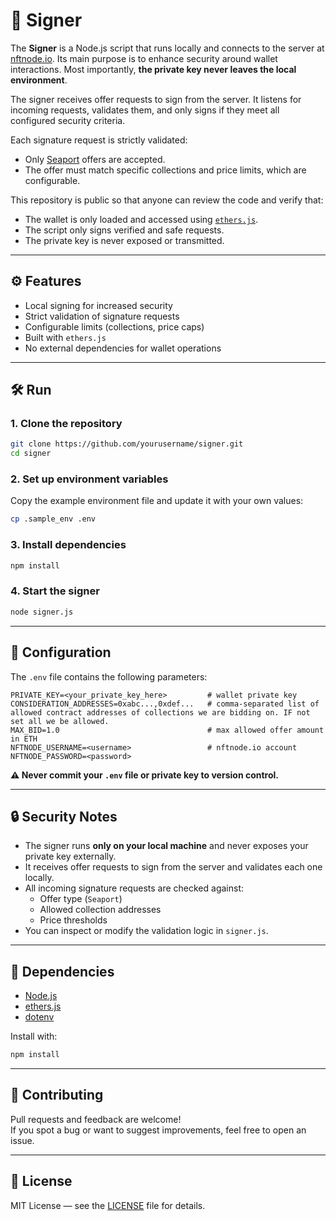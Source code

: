 # 🔐 Signer

The **Signer** is a Node.js script that runs locally and connects to the server at [nftnode.io](https://nftnode.io). Its main purpose is to enhance security around wallet interactions. Most importantly, **the private key never leaves the local environment**.

The signer receives offer requests to sign from the server. It listens for incoming requests, validates them, and only signs if they meet all configured security criteria.

Each signature request is strictly validated:
- Only [Seaport](https://docs.opensea.io/docs/seaport) offers are accepted.
- The offer must match specific collections and price limits, which are configurable.

This repository is public so that anyone can review the code and verify that:
- The wallet is only loaded and accessed using [`ethers.js`](https://docs.ethers.org/).
- The script only signs verified and safe requests.
- The private key is never exposed or transmitted.

---

## ⚙️ Features

- Local signing for increased security
- Strict validation of signature requests
- Configurable limits (collections, price caps)
- Built with `ethers.js`
- No external dependencies for wallet operations

---

## 🛠️ Run

### 1. Clone the repository

```bash
git clone https://github.com/yourusername/signer.git
cd signer
```

### 2. Set up environment variables

Copy the example environment file and update it with your own values:

```bash
cp .sample_env .env
```

### 3. Install dependencies

```bash
npm install
```

### 4. Start the signer

```bash
node signer.js
```

---

## 🧪 Configuration

The `.env` file contains the following parameters:

```env
PRIVATE_KEY=<your_private_key_here>         # wallet private key
CONSIDERATION_ADDRESSES=0xabc...,0xdef...   # comma-separated list of allowed contract addresses of collections we are bidding on. IF not set all we be allowed.
MAX_BID=1.0                                 # max allowed offer amount in ETH
NFTNODE_USERNAME=<username>                 # nftnode.io account
NFTNODE_PASSWORD=<password>
```

**⚠️ Never commit your `.env` file or private key to version control.**

---

## 🔒 Security Notes

- The signer runs **only on your local machine** and never exposes your private key externally.
- It receives offer requests to sign from the server and validates each one locally.
- All incoming signature requests are checked against:
  - Offer type (`Seaport`)
  - Allowed collection addresses
  - Price thresholds
- You can inspect or modify the validation logic in `signer.js`.

---

## 🧩 Dependencies

- [Node.js](https://nodejs.org/)
- [ethers.js](https://docs.ethers.org/)
- [dotenv](https://www.npmjs.com/package/dotenv)

Install with:

```bash
npm install
```

---

## 🤝 Contributing

Pull requests and feedback are welcome!  
If you spot a bug or want to suggest improvements, feel free to open an issue.

---

## 📄 License

MIT License — see the [LICENSE](./LICENSE) file for details.

